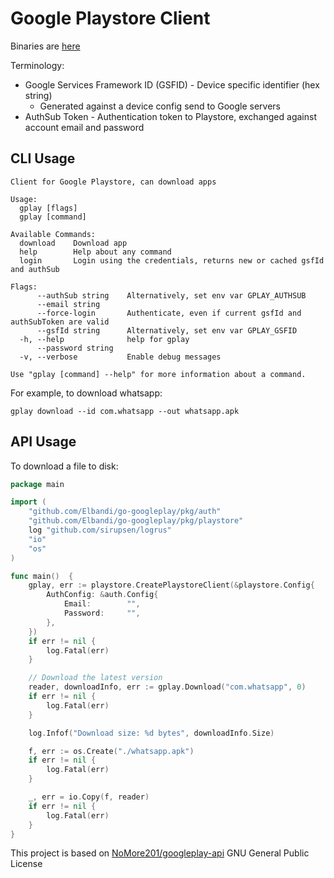 # Google Playstore Client

Binaries are [here](https://github.com/Jarijaas/go-googleplay/releases)

Terminology:

* Google Services Framework ID (GSFID) - Device specific identifier (hex string)
    * Generated against a device config send to Google servers
* AuthSub Token - Authentication token to Playstore, exchanged against account email and password

## CLI Usage

```
Client for Google Playstore, can download apps

Usage:
  gplay [flags]
  gplay [command]

Available Commands:
  download    Download app
  help        Help about any command
  login       Login using the credentials, returns new or cached gsfId and authSub

Flags:
      --authSub string    Alternatively, set env var GPLAY_AUTHSUB
      --email string
      --force-login       Authenticate, even if current gsfId and authSubToken are valid
      --gsfId string      Alternatively, set env var GPLAY_GSFID
  -h, --help              help for gplay
      --password string
  -v, --verbose           Enable debug messages

Use "gplay [command] --help" for more information about a command.
```

For example, to download whatsapp:
```
gplay download --id com.whatsapp --out whatsapp.apk
```

## API Usage

To download a file to disk:

````go
package main

import (
	"github.com/Elbandi/go-googleplay/pkg/auth"
	"github.com/Elbandi/go-googleplay/pkg/playstore"
	log "github.com/sirupsen/logrus"
	"io"
	"os"
)

func main()  {
	gplay, err := playstore.CreatePlaystoreClient(&playstore.Config{
		AuthConfig: &auth.Config{
			Email:        "",
			Password:     "",
		},
	})
	if err != nil {
		log.Fatal(err)
	}

	// Download the latest version
	reader, downloadInfo, err := gplay.Download("com.whatsapp", 0)
	if err != nil {
		log.Fatal(err)
	}

	log.Infof("Download size: %d bytes", downloadInfo.Size)

	f, err := os.Create("./whatsapp.apk")
	if err != nil {
		log.Fatal(err)
	}

	_, err = io.Copy(f, reader)
	if err != nil {
		log.Fatal(err)
	}
}
````

This project is based on [NoMore201/googleplay-api](https://github.com/NoMore201/googleplay-api) GNU General Public License
